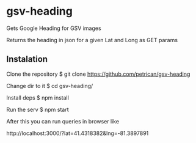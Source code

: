 # gsv-heading
Gets Google Heading for GSV images

Returns the heading in json for a given Lat and Long as GET params

Instalation
-----------

Clone the repository
$ git clone https://github.com/petrican/gsv-heading

Change dir to it
$ cd gsv-heading/

Install deps 
$ npm install

Run the serv
$ npm start


After this you can run queries in browser like 

http://localhost:3000/?lat=41.4318382&lng=-81.3897891




